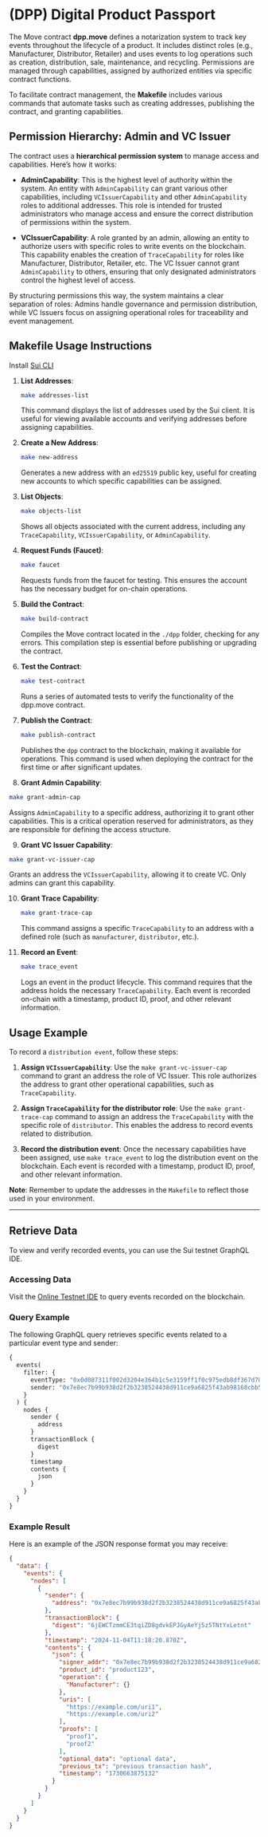 # (DPP) Digital Product Passport

The Move contract **dpp.move** defines a notarization system to track key events throughout the lifecycle of a product. It includes distinct roles (e.g., Manufacturer, Distributor, Retailer) and uses events to log operations such as creation, distribution, sale, maintenance, and recycling. Permissions are managed through capabilities, assigned by authorized entities via specific contract functions.

To facilitate contract management, the **Makefile** includes various commands that automate tasks such as creating addresses, publishing the contract, and granting capabilities.

## Permission Hierarchy: Admin and VC Issuer

The contract uses a **hierarchical permission system** to manage access and capabilities. Here’s how it works:

- **AdminCapability**: This is the highest level of authority within the system. An entity with `AdminCapability` can grant various other capabilities, including `VCIssuerCapability` and other `AdminCapability` roles to additional addresses. This role is intended for trusted administrators who manage access and ensure the correct distribution of permissions within the system.

- **VCIssuerCapability**: A role granted by an admin, allowing an entity to authorize users with specific roles to write events on the blockchain. This capability enables the creation of `TraceCapability` for roles like Manufacturer, Distributor, Retailer, etc. The VC Issuer cannot grant `AdminCapability` to others, ensuring that only designated administrators control the highest level of access.

By structuring permissions this way, the system maintains a clear separation of roles: Admins handle governance and permission distribution, while VC Issuers focus on assigning operational roles for traceability and event management.


## Makefile Usage Instructions

Install [Sui CLI](https://docs.sui.io/guides/developer/getting-started/sui-install)

1. **List Addresses**:
   ```bash
   make addresses-list
   ```
   This command displays the list of addresses used by the Sui client. It is useful for viewing available accounts and verifying addresses before assigning capabilities.

2. **Create a New Address**:
   ```bash
   make new-address
   ```
   Generates a new address with an `ed25519` public key, useful for creating new accounts to which specific capabilities can be assigned.

3. **List Objects**:
   ```bash
   make objects-list
   ```
   Shows all objects associated with the current address, including any `TraceCapability`, `VCIssuerCapability`, or `AdminCapability`.

4. **Request Funds (Faucet)**:
   ```bash
   make faucet
   ```
   Requests funds from the faucet for testing. This ensures the account has the necessary budget for on-chain operations.

5. **Build the Contract**:
   ```bash
   make build-contract
   ```
   Compiles the Move contract located in the `./dpp` folder, checking for any errors. This compilation step is essential before publishing or upgrading the contract.

6. **Test the Contract**:
   ```bash
   make test-contract
   ```
   Runs a series of automated tests to verify the functionality of the dpp.move contract.

7. **Publish the Contract**:
   ```bash
   make publish-contract
   ```
   Publishes the `dpp` contract to the blockchain, making it available for operations. This command is used when deploying the contract for the first time or after significant updates.

8.  **Grant Admin Capability**:
   ```bash
   make grant-admin-cap
   ```
   Assigns `AdminCapability` to a specific address, authorizing it to grant other capabilities. This is a critical operation reserved for administrators, as they are responsible for defining the access structure.

9.  **Grant VC Issuer Capability**:
   ```bash
   make grant-vc-issuer-cap
   ```
   Grants an address the `VCIssuerCapability`, allowing it to create VC. Only admins can grant this capability.

10. **Grant Trace Capability**:
    ```bash
    make grant-trace-cap
    ```
    This command assigns a specific `TraceCapability` to an address with a defined role (such as `manufacturer`, `distributor`, etc.).

11. **Record an Event**:
    ```bash
    make trace_event
    ```
    Logs an event in the product lifecycle. This command requires that the address holds the necessary `TraceCapability`. Each event is recorded on-chain with a timestamp, product ID, proof, and other relevant information.


## Usage Example
To record a `distribution event`, follow these steps:

1. **Assign `VCIssuerCapability`**: Use the `make grant-vc-issuer-cap` command to grant an address the role of VC Issuer. This role authorizes the address to grant other operational capabilities, such as `TraceCapability`.
   
2. **Assign `TraceCapability` for the distributor role**: Use the `make grant-trace-cap` command to assign an address the `TraceCapability` with the specific role of `distributor`. This enables the address to record events related to distribution.

3. **Record the distribution event**: Once the necessary capabilities have been assigned, use `make trace_event` to log the distribution event on the blockchain. Each event is recorded with a timestamp, product ID, proof, and other relevant information.

**Note**: Remember to update the addresses in the `Makefile` to reflect those used in your environment.

---

## Retrieve Data
To view and verify recorded events, you can use the Sui testnet GraphQL IDE.

### Accessing Data
Visit the [Online Testnet IDE](https://sui-testnet.mystenlabs.com/graphql) to query events recorded on the blockchain.

### Query Example
The following GraphQL query retrieves specific events related to a particular event type and sender:

```graphql
{
  events(
    filter: {
      eventType: "0x0d087311f002d3204e364b1c5e3159ff1f0c975edb8df367d78e28d1716a9c67::dpp::TraceableEvent",
      sender: "0x7e8ec7b99b938d2f2b3238524438d911ce9a6825f43ab98160cbb5bc94382045"
    }
  ) {
    nodes {
      sender {
        address
      }
      transactionBlock {
        digest
      }
      timestamp
      contents {
        json
      }
    }
  }
}
```

### Example Result
Here is an example of the JSON response format you may receive:

```json
{
  "data": {
    "events": {
      "nodes": [
        {
          "sender": {
            "address": "0x7e8ec7b99b938d2f2b3238524438d911ce9a6825f43ab98160cbb5bc94382045"
          },
          "transactionBlock": {
            "digest": "6jEWCTzmmCE3tqiZD8gdvkEPJGyAeYj5z5TNtYxLetnt"
          },
          "timestamp": "2024-11-04T11:18:20.870Z",
          "contents": {
            "json": {
              "signer_addr": "0x7e8ec7b99b938d2f2b3238524438d911ce9a6825f43ab98160cbb5bc94382045",
              "product_id": "product123",
              "operation": {
                "Manufacturer": {}
              },
              "uris": [
                "https://example.com/uri1",
                "https://example.com/uri2"
              ],
              "proofs": [
                "proof1",
                "proof2"
              ],
              "optional_data": "optional data",
              "previous_tx": "previous transaction hash",
              "timestamp": "1730663875132"
            }
          }
        }
      ]
    }
  }
}
```